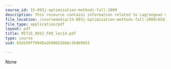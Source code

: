 ```yaml
---
course_id: 15-093j-optimization-methods-fall-2009
description: This resource contains information related to Lagrangean methods.
file_location: /coursemedia/15-093j-optimization-methods-fall-2009/65d159ff9949a2b90b52bbbc3bd69953_MIT15_093J_F09_lec14.pdf
file_type: application/pdf
layout: pdf
title: MIT15_093J_F09_lec14.pdf
type: course
uid: 65d159ff9949a2b90b52bbbc3bd69953

---
```

None